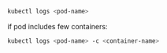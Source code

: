 ```bash
kubectl logs <pod-name>
```

if pod includes few containers:

```bash
kubectl logs <pod-name> -c <container-name>
```
